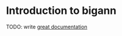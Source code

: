 # Introduction to bigann

TODO: write [great documentation](http://jacobian.org/writing/what-to-write/)
